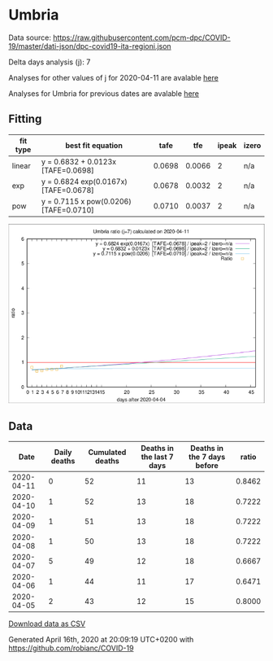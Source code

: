# Umbria

Data source: https://raw.githubusercontent.com/pcm-dpc/COVID-19/master/dati-json/dpc-covid19-ita-regioni.json

Delta days analysis (j): 7

Analyses for other values of j for 2020-04-11 are avalable [here](../2020-04-11/README.md)

Analyses for Umbria for previous dates are avalable [here](../README.md)

## Fitting 
|fit type|best fit equation|tafe|tfe|ipeak|izero|
|-------|-----|--------|------|---|---|
|linear|y = 0.6832 + 0.0123x  [TAFE=0.0698]|0.0698|0.0066|2|n/a|
|exp|y = 0.6824 exp(0.0167x)  [TAFE=0.0678]|0.0678|0.0032|2|n/a|
|pow|y = 0.7115 x pow(0.0206)  [TAFE=0.0710]|0.0710|0.0037|2|n/a|

![Plot](COVID-19_umbria_j7_2020-04-11.png)

## Data
|Date|Daily deaths|Cumulated deaths|Deaths in the last 7 days|Deaths in the 7 days before|ratio|
|----|----------|-----------|-------|--------------------|-----|
|2020-04-11|0|52|11|13|0.8462|
|2020-04-10|1|52|13|18|0.7222|
|2020-04-09|1|51|13|18|0.7222|
|2020-04-08|1|50|13|18|0.7222|
|2020-04-07|5|49|12|18|0.6667|
|2020-04-06|1|44|11|17|0.6471|
|2020-04-05|2|43|12|15|0.8000|

[Download data as CSV](COVID-19_umbria_j7_2020-04-11.csv)

Generated April 16th, 2020 at 20:09:19 UTC+0200 with https://github.com/robianc/COVID-19
